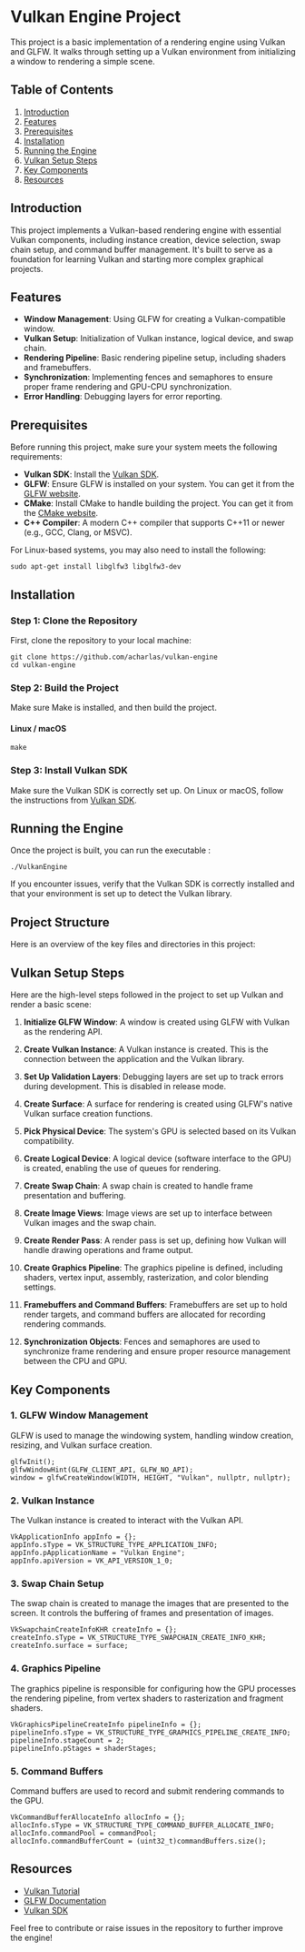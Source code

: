 # Vulkan Engine Project

This project is a basic implementation of a rendering engine using Vulkan and GLFW. It walks through setting up a Vulkan environment from initializing a window to rendering a simple scene.

## Table of Contents

1. [Introduction](#introduction)
2. [Features](#features)
3. [Prerequisites](#prerequisites)
4. [Installation](#installation)
5. [Running the Engine](#running-the-engine)
6. [Vulkan Setup Steps](#vulkan-setup-steps)
7. [Key Components](#key-components)
8. [Resources](#resources)

## Introduction

This project implements a Vulkan-based rendering engine with essential Vulkan components, including instance creation, device selection, swap chain setup, and command buffer management. It's built to serve as a foundation for learning Vulkan and starting more complex graphical projects.

## Features

- **Window Management**: Using GLFW for creating a Vulkan-compatible window.
- **Vulkan Setup**: Initialization of Vulkan instance, logical device, and swap chain.
- **Rendering Pipeline**: Basic rendering pipeline setup, including shaders and framebuffers.
- **Synchronization**: Implementing fences and semaphores to ensure proper frame rendering and GPU-CPU synchronization.
- **Error Handling**: Debugging layers for error reporting.

## Prerequisites

Before running this project, make sure your system meets the following requirements:

- **Vulkan SDK**: Install the [Vulkan SDK](https://vulkan.lunarg.com/sdk/home).
- **GLFW**: Ensure GLFW is installed on your system. You can get it from the [GLFW website](https://www.glfw.org/).
- **CMake**: Install CMake to handle building the project. You can get it from the [CMake website](https://cmake.org/).
- **C++ Compiler**: A modern C++ compiler that supports C++11 or newer (e.g., GCC, Clang, or MSVC).
  
For Linux-based systems, you may also need to install the following:

```
sudo apt-get install libglfw3 libglfw3-dev
```

## Installation

### Step 1: Clone the Repository

First, clone the repository to your local machine:

```
git clone https://github.com/acharlas/vulkan-engine
cd vulkan-engine
```

### Step 2: Build the Project

Make sure Make is installed, and then build the project.

#### Linux / macOS

```
make
```

### Step 3: Install Vulkan SDK

Make sure the Vulkan SDK is correctly set up. On Linux or macOS, follow the instructions from [Vulkan SDK](https://vulkan.lunarg.com/sdk/home).

## Running the Engine

Once the project is built, you can run the executable :

```
./VulkanEngine
```

If you encounter issues, verify that the Vulkan SDK is correctly installed and that your environment is set up to detect the Vulkan library.

## Project Structure

Here is an overview of the key files and directories in this project:

## Vulkan Setup Steps

Here are the high-level steps followed in the project to set up Vulkan and render a basic scene:

1. **Initialize GLFW Window**: A window is created using GLFW with Vulkan as the rendering API.

2. **Create Vulkan Instance**: A Vulkan instance is created. This is the connection between the application and the Vulkan library.

3. **Set Up Validation Layers**: Debugging layers are set up to track errors during development. This is disabled in release mode.

4. **Create Surface**: A surface for rendering is created using GLFW's native Vulkan surface creation functions.

5. **Pick Physical Device**: The system's GPU is selected based on its Vulkan compatibility.

6. **Create Logical Device**: A logical device (software interface to the GPU) is created, enabling the use of queues for rendering.

7. **Create Swap Chain**: A swap chain is created to handle frame presentation and buffering.

8. **Create Image Views**: Image views are set up to interface between Vulkan images and the swap chain.

9. **Create Render Pass**: A render pass is set up, defining how Vulkan will handle drawing operations and frame output.

10. **Create Graphics Pipeline**: The graphics pipeline is defined, including shaders, vertex input, assembly, rasterization, and color blending settings.

11. **Framebuffers and Command Buffers**: Framebuffers are set up to hold render targets, and command buffers are allocated for recording rendering commands.

12. **Synchronization Objects**: Fences and semaphores are used to synchronize frame rendering and ensure proper resource management between the CPU and GPU.

## Key Components

### 1. **GLFW Window Management**

GLFW is used to manage the windowing system, handling window creation, resizing, and Vulkan surface creation.

```
glfwInit();
glfwWindowHint(GLFW_CLIENT_API, GLFW_NO_API);
window = glfwCreateWindow(WIDTH, HEIGHT, "Vulkan", nullptr, nullptr);
```

### 2. **Vulkan Instance**

The Vulkan instance is created to interact with the Vulkan API.

```
VkApplicationInfo appInfo = {};
appInfo.sType = VK_STRUCTURE_TYPE_APPLICATION_INFO;
appInfo.pApplicationName = "Vulkan Engine";
appInfo.apiVersion = VK_API_VERSION_1_0;
```

### 3. **Swap Chain Setup**

The swap chain is created to manage the images that are presented to the screen. It controls the buffering of frames and presentation of images.

```
VkSwapchainCreateInfoKHR createInfo = {};
createInfo.sType = VK_STRUCTURE_TYPE_SWAPCHAIN_CREATE_INFO_KHR;
createInfo.surface = surface;
```

### 4. **Graphics Pipeline**

The graphics pipeline is responsible for configuring how the GPU processes the rendering pipeline, from vertex shaders to rasterization and fragment shaders.

```
VkGraphicsPipelineCreateInfo pipelineInfo = {};
pipelineInfo.sType = VK_STRUCTURE_TYPE_GRAPHICS_PIPELINE_CREATE_INFO;
pipelineInfo.stageCount = 2;
pipelineInfo.pStages = shaderStages;
```

### 5. **Command Buffers**

Command buffers are used to record and submit rendering commands to the GPU.

```
VkCommandBufferAllocateInfo allocInfo = {};
allocInfo.sType = VK_STRUCTURE_TYPE_COMMAND_BUFFER_ALLOCATE_INFO;
allocInfo.commandPool = commandPool;
allocInfo.commandBufferCount = (uint32_t)commandBuffers.size();
```

## Resources

- [Vulkan Tutorial](https://vulkan-tutorial.com/)
- [GLFW Documentation](https://www.glfw.org/docs/latest/)
- [Vulkan SDK](https://vulkan.lunarg.com/sdk/home)

Feel free to contribute or raise issues in the repository to further improve the engine!

